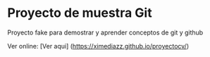 # Proyecto de muestra Git

Proyecto fake para demostrar y aprender conceptos de git y github

Ver online: [Ver aqui] (https://ximediazz.github.io/proyectocv/)
